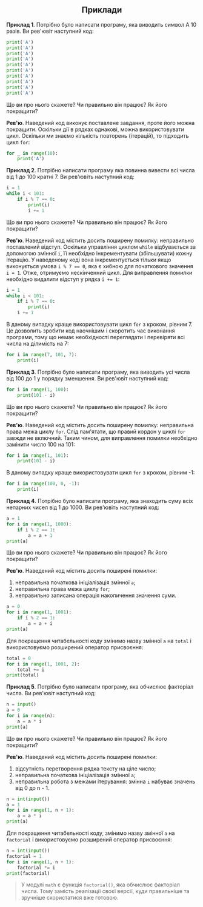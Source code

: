 
<h2 align="center"><b>Приклади</b></h2>

**Приклад 1**. Потрібно було написати програму, яка виводить символ А 10 разів. Ви рев'ювіт наступний код:

```python
print('A')
print('A')
print('A')
print('A')
print('A')
print('A')
print('A')
print('A')
print('A')
print('A')
````

Що ви про нього скажете? Чи правильно він працює? Як його покращити?

**Рев'ю**. Наведений код виконує поставлене завдання, проте його можна покращити. Оскільки дії в рядках однакові, можна використовувати цикл. Оскільки ми знаємо кількість повторень (ітерацій), то підходить цикл `for`:

```python
for _ in range(10):
    print('A')
````

**Приклад 2**. Потрібно написати програму яка повинна вивести всі числа від 1 до 100 кратні 7. Ви рев'ювіть наступний код:

```python
i = 1
while i < 101:
    if i % 7 == 0:
        print(i)
        i += 1
````

Що ви про нього скажете? Чи правильно він працює? Як його покращити?

**Рев'ю**. Наведений код містить досить поширену помилку: неправильно поставлений відступ. Оскільки управління циклом `while` відбувається за допомогою змінної `i`, її необхідно інкрементувати (збільшувати) кожну ітерацію. У наведеному коді вона інкрементується тільки якщо виконується умова `i % 7 == 0`, яка є хибною для початкового значення `i = 1`. Отже, отримуємо нескінченний цикл. Для виправлення помилки необхідно видалити відступ у рядка `i += 1`:

```python
i = 1
while i < 101:
    if i % 7 == 0:
        print(i)
    i += 1
````

В даному випадку краще використовувати цикл `for` з кроком, рівним 7. Це дозволить зробити код наочнішим і скоротить час виконання програми, тому що немає необхідності переглядати і перевіряти всі числа на ділимість на 7:

```python
for i in range(7, 101, 7):
    print(i)
````

**Приклад 3**. Потрібно було написати програму, яка виводить усі числа від 100 до 1 у порядку зменшення. Ви рев'ювіт наступний код:

```python
for i in range(1, 100):
    print(101 - i)
````

Що ви про нього скажете? Чи правильно він працює? Як його покращити?

**Рев'ю**. Наведений код містить досить поширену помилку: неправильна права межа циклу `for`. Слід пам'ятати, що правий кордон у циклі `for` завжди не включний. Таким чином, для виправлення помилки необхідно замінити число 100 на 101:

```python
for i in range(1, 101):
    print(101 - i)
````

В даному випадку краще використовувати цикл `for` з кроком, рівним -1:

```python
for i in range(100, 0, -1):
    print(i)
````

**Приклад 4**. Потрібно було написати програму, яка знаходить суму всіх непарних чисел від 1 до 1000. Ви рев'ювіть наступний код:

```python
a = 1
for i in range(1, 1000):
    if i % 2 == 1:
        a = a + 1
print(a)
````

Що ви про нього скажете? Чи правильно він працює? Як його покращити?

**Рев'ю**. Наведений код містить досить поширені помилки:

1. неправильна початкова ініціалізація змінної `a`;
2. неправильна права межа циклу `for`;
3. неправильно записана операція накопичення значення суми.

```python
a = 0
for i in range(1, 1001):
    if i % 2 == 1:
        a = a + i
print(a)
````

Для покращення читабельності коду змінимо назву змінної `a` на `total` і використовуємо розширений оператор присвоєння:

```python
total = 0
for i in range(1, 1001, 2):
    total += i
print(total)
````

**Приклад 5**. Потрібно було написати програму, яка обчислює факторіал числа. Ви рев'ювіт наступний код:

```python
n = input()
a = 0
for i in range(n):
    a = a * i
print(a)
````

Що ви про нього скажете? Чи правильно він працює? Як його покращити?

**Рев'ю**. Наведений код містить досить поширені помилки:

1. відсутність перетворення рядка тексту на ціле число;
2. неправильна початкова ініціалізація змінної `a`;
3. неправильна робота з межами ітерування: змінна `i` набуває значень від 0 до n - 1.

```python
n = int(input())
a = 1
for i in range(1, n + 1):
    a = a * i
print(a)
````

Для покращення читабельності коду, змінимо назву змінної `a` на `factorial` і використовуємо розширений оператор присвоєння:

```python
n = int(input())
factorial = 1
for i in range(1, n + 1):
    factorial *= i
print(factorial)
````

> У модулі `math` є функція `factorial()`, яка обчислює факторіал числа. Тому замість реалізації своєї версії, куди правильніше та зручніше скористатися вже готовою.
